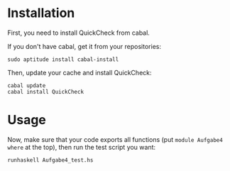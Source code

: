 Installation
============

First, you need to install QuickCheck from cabal.

If you don't have cabal, get it from your repositories:

```sudo aptitude install cabal-install```

Then, update your cache and install QuickCheck:

```
cabal update
cabal install QuickCheck
```

Usage
=====

Now, make sure that your code exports all functions (put `module Aufgabe4 where` at the top), then run the test script you want:

```
runhaskell Aufgabe4_test.hs
```